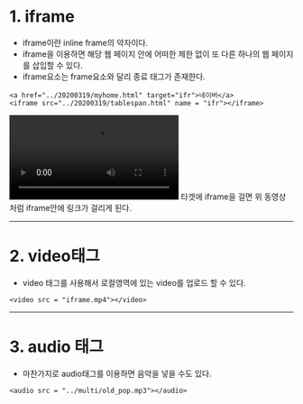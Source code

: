# 1. iframe
* iframe이란 inline frame의 약자이다.
* iframe을 이용하면 해당 웹 페이지 안에 어떠한 제한 없이 또 다른 하나의 웹 페이지를 삽입할 수 있다.
* iframe요소는 frame요소와 달리 종료 태그가 존재한다.
~~~
<a href="../20200319/myhome.html" target="ifr">네이버</a>
<iframe src="../20200319/tablespan.html" name = "ifr"></iframe>
~~~
<video src = "iframe.mp4"></video>
타겟에 iframe을 걸면 위 동영상 처럼 iframe안에 링크가 걸리게 된다.
<hr>

# 2. video태그
* video 태그를 사용해서 로컬영역에 있는 video를 업로드 할 수 있다.
~~~
<video src = "iframe.mp4"></video>
~~~

---

# 3. audio 태그
* 마찬가지로 audio태그를 이용하면 음악을 넣을 수도 있다.
<audio src = "../multi/old_pop.mp3"></audio>
~~~
<audio src = "../multi/old_pop.mp3"></audio>
~~~
